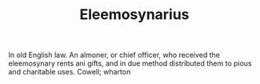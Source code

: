 ---
title: Eleemosynarius
letter: E
permalink: "/definitions/bld-eleemosynarius.html"
body: In old English law. An almoner, or chief officer, who received the eleemosynary
  rents ani gifts, and in due method distributed them to pious and charitable uses.
  Cowell; wharton
published_at: '2018-07-07'
source: Black's Law Dictionary 2nd Ed (1910)
layout: post
---